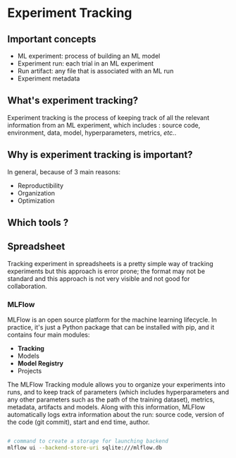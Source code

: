 # Experiment Tracking

## Important concepts

- ML experiment: process of building an ML model
- Experiment run: each trial in an ML experiment
- Run artifact: any file that is associated with an ML run
- Experiment metadata

## What's experiment tracking?

Experiment tracking is the process of keeping track of all the relevant information from an ML experiment, which includes : source code, environment, data, model, hyperparameters, metrics, *etc.*.

## Why is experiment tracking is important?

In general, because of 3 main reasons:
- Reproductibility
- Organization
- Optimization

## Which tools ?

## Spreadsheet

Tracking experiment in spreadsheets is a pretty simple way of tracking experiments but this approach is error prone; the format may not be standard and this approach is not very visible and not good for collaboration. 

### MLFlow

MLFlow is an open source platform for the machine learning lifecycle. In practice, it's just a Python package that can be installed with pip, and it contains four main modules:
- **Tracking**
- Models
- **Model Registry**
- Projects

The MLFlow Tracking module allows you to organize your experiments into runs, and to keep track of parameters (which includes hyperparameters and any other parameters such as the path of the training dataset), metrics, metadata, artifacts and models. Along with this information, MLFlow automatically logs extra information about the run: source code, version of the code (git commit), start and end time, author.

```bash

# command to create a storage for launching backend
mlflow ui --backend-store-uri sqlite:///mlflow.db
```